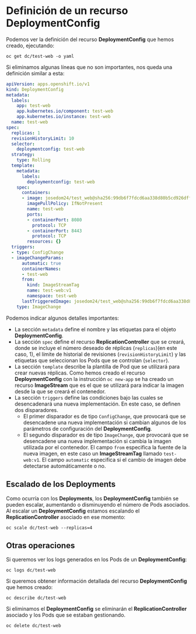 # Definición de un recurso DeploymentConfig

Podemos ver la definición del recurso **DeploymentConfig** que hemos creado, ejecutando:

    oc get dc/test-web -o yaml

Si eliminamos algunas líneas que no son importantes, nos queda una definición similar a esta:

```yaml
apiVersion: apps.openshift.io/v1
kind: DeploymentConfig
metadata:
  labels:
    app: test-web
    app.kubernetes.io/component: test-web
    app.kubernetes.io/instance: test-web
  name: test-web
spec:
  replicas: 1
  revisionHistoryLimit: 10
  selector:
    deploymentconfig: test-web
  strategy:
    type: Rolling
  template:
    metadata:
      labels:
        deploymentconfig: test-web
    spec:
      containers:
      - image: josedom24/test_web@sha256:99db6f7fdcd6aa338d80b5cd926dff8bae50062c49f82c79a3d67d048efb13a4
        imagePullPolicy: IfNotPresent
        name: test-web
        ports:
        - containerPort: 8080
          protocol: TCP
        - containerPort: 8443
          protocol: TCP
        resources: {}
  triggers:
  - type: ConfigChange
  - imageChangeParams:
      automatic: true
      containerNames:
      - test-web
      from:
        kind: ImageStreamTag
        name: test-web:v1
        namespace: test-web
      lastTriggeredImage: josedom24/test_web@sha256:99db6f7fdcd6aa338d80b5cd926dff8bae50062c49f82c79a3d67d048efb13a4
    type: ImageChange
```

Podemos indicar algunos detalles importantes:

* La sección `metadata` define el nombre y las etiquetas para el objeto **DeploymentConfig**. 
* La sección `spec` define el recurso **ReplicationController** que se creará, donde se incluye  el número deseado de réplicas (`replicas`)(en este caso, 1), el límite de historial de revisiones (`revisionHistoryLimit`) y las etiquetas que seleccionan los Pods que se controlan (`selector`).
* La sección `template` describe la plantilla de Pod que se utilizará para crear nuevas réplicas. Como hemos creado el recurso **DeploymentConfig** con la instrucción `oc new-app` se ha creado un recurso **ImageStream** que es el que se utilizará para indicar la imagen desde la que se creará el contenedor.
* La sección `triggers` define las condiciones bajo las cuales se desencadenará una nueva implementación. En este caso, se definen dos disparadores. 
    * El primer disparador es de tipo `ConfigChange`, que provocará que se desencadene una nueva implementación si cambian algunos de los parámetros de configuración del **DeploymentConfig**. 
    * El segundo disparador es de tipo `ImageChange`, que provocará que se desencadene una nueva implementación si cambia la imagen utilizada por el contenedor. El campo `from` especifica la fuente de la nueva imagen, en este caso un **ImageStreamTag** llamado `test-web:v1`. El campo `automatic` especifica si el cambio de imagen debe detectarse automáticamente o no.


## Escalado de los Deployments

Como ocurría con los **Deployments**, los **DeploymentConfig** también se pueden escalar, aumentando o disminuyendo el número de Pods asociados. Al escalar un **DeploymentConfig** estamos escalando el **ReplicationController** asociado en ese momento:

    oc scale dc/test-web --replicas=4

## Otras operaciones

Si queremos ver los logs generados en los Pods de un **DeploymentConfig**:

    oc logs dc/test-web

Si queremos obtener información detallada del recurso **DeploymentConfig** que hemos creado:

    oc describe dc/test-web

Si eliminamos el **DeploymentConfig** se eliminarán el **ReplicationController** asociado y los Pods que se estaban gestionando.

    oc delete dc/test-web

